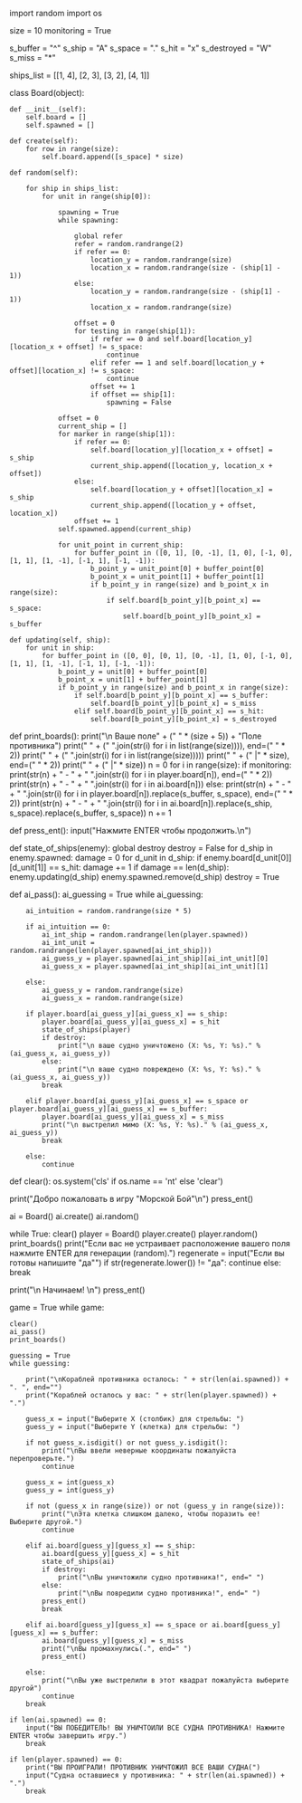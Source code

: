 import random
import os

size = 10
monitoring = True

s_buffer = "^"
s_ship = "A"
s_space = "."
s_hit = "x"
s_destroyed = "W"
s_miss = "*"

ships_list = [[1, 4], [2, 3], [3, 2], [4, 1]]


class Board(object):

    def __init__(self):
        self.board = []
        self.spawned = []

    def create(self):
        for row in range(size):
            self.board.append([s_space] * size)

    def random(self):

        for ship in ships_list:
            for unit in range(ship[0]):

                spawning = True
                while spawning:

                    global refer
                    refer = random.randrange(2)
                    if refer == 0:
                        location_y = random.randrange(size)
                        location_x = random.randrange(size - (ship[1] - 1))
                    else:
                        location_y = random.randrange(size - (ship[1] - 1))
                        location_x = random.randrange(size)

                    offset = 0
                    for testing in range(ship[1]):
                        if refer == 0 and self.board[location_y][location_x + offset] != s_space:
                            continue
                        elif refer == 1 and self.board[location_y + offset][location_x] != s_space:
                            continue
                        offset += 1
                        if offset == ship[1]:
                            spawning = False

                offset = 0
                current_ship = []
                for marker in range(ship[1]):
                    if refer == 0:
                        self.board[location_y][location_x + offset] = s_ship
                        current_ship.append([location_y, location_x + offset])
                    else:
                        self.board[location_y + offset][location_x] = s_ship
                        current_ship.append([location_y + offset, location_x])
                    offset += 1
                self.spawned.append(current_ship)

                for unit_point in current_ship:
                    for buffer_point in ([0, 1], [0, -1], [1, 0], [-1, 0], [1, 1], [1, -1], [-1, 1], [-1, -1]):
                        b_point_y = unit_point[0] + buffer_point[0]
                        b_point_x = unit_point[1] + buffer_point[1]
                        if b_point_y in range(size) and b_point_x in range(size):
                            if self.board[b_point_y][b_point_x] == s_space:
                                self.board[b_point_y][b_point_x] = s_buffer

    def updating(self, ship):
        for unit in ship:
            for buffer_point in ([0, 0], [0, 1], [0, -1], [1, 0], [-1, 0], [1, 1], [1, -1], [-1, 1], [-1, -1]):
                b_point_y = unit[0] + buffer_point[0]
                b_point_x = unit[1] + buffer_point[1]
                if b_point_y in range(size) and b_point_x in range(size):
                    if self.board[b_point_y][b_point_x] == s_buffer:
                        self.board[b_point_y][b_point_x] = s_miss
                    elif self.board[b_point_y][b_point_x] == s_hit:
                        self.board[b_point_y][b_point_x] = s_destroyed


def print_boards():
    print("\n    Ваше поле" + (" " * (size + 5)) + "Поле противника")
    print("    " + (" ".join(str(i) for i in list(range(size)))), end=(" " * 2))
    print("    " + (" ".join(str(i) for i in list(range(size)))))
    print("   " + (" |" * size), end=(" " * 2))
    print("   " + (" |" * size))
    n = 0
    for i in range(size):
        if monitoring:
            print(str(n) + " - " + " ".join(str(i) for i in player.board[n]), end=(" " * 2))
            print(str(n) + " - " + " ".join(str(i) for i in ai.board[n]))
        else:
            print(str(n) + " - " + " ".join(str(i) for i in player.board[n]).replace(s_buffer, s_space), end=(" " * 2))
            print(str(n) + " - " + " ".join(str(i) for i in ai.board[n]).replace(s_ship, s_space).replace(s_buffer,
                                                                                                          s_space))
        n += 1


def press_ent():
    input("Нажмите ENTER чтобы продолжить.\n")


def state_of_ships(enemy):
    global destroy
    destroy = False
    for d_ship in enemy.spawned:
        damage = 0
        for d_unit in d_ship:
            if enemy.board[d_unit[0]][d_unit[1]] == s_hit:
                damage += 1
        if damage == len(d_ship):
            enemy.updating(d_ship)
            enemy.spawned.remove(d_ship)
            destroy = True


def ai_pass():
    ai_guessing = True
    while ai_guessing:

        ai_intuition = random.randrange(size * 5)

        if ai_intuition == 0:
            ai_int_ship = random.randrange(len(player.spawned))
            ai_int_unit = random.randrange(len(player.spawned[ai_int_ship]))
            ai_guess_y = player.spawned[ai_int_ship][ai_int_unit][0]
            ai_guess_x = player.spawned[ai_int_ship][ai_int_unit][1]

        else:
            ai_guess_y = random.randrange(size)
            ai_guess_x = random.randrange(size)

        if player.board[ai_guess_y][ai_guess_x] == s_ship:
            player.board[ai_guess_y][ai_guess_x] = s_hit
            state_of_ships(player)
            if destroy:
                print("\n ваше судно уничтожено (X: %s, Y: %s)." % (ai_guess_x, ai_guess_y))
            else:
                print("\n ваше судно повреждено (X: %s, Y: %s)." % (ai_guess_x, ai_guess_y))
            break

        elif player.board[ai_guess_y][ai_guess_x] == s_space or player.board[ai_guess_y][ai_guess_x] == s_buffer:
            player.board[ai_guess_y][ai_guess_x] = s_miss
            print("\n выстрелил мимо (X: %s, Y: %s)." % (ai_guess_x, ai_guess_y))
            break

        else:
            continue


def clear():
    os.system('cls' if os.name == 'nt' else 'clear')


print("Добро пожаловать в игру \"Морской Бой\"\n")
press_ent()

ai = Board()
ai.create()
ai.random()

while True:
    clear()
    player = Board()
    player.create()
    player.random()
    print_boards()
    print("Если вас не устраивает расположение вашего поля нажмите ENTER для генерации  (random).")
    regenerate = input("Если вы готовы напишите \"да\"")
    if str(regenerate.lower()) != "да":
        continue
    else:
        break

print("\n Начинаем! \n")
press_ent()

game = True
while game:

    clear()
    ai_pass()
    print_boards()

    guessing = True
    while guessing:

        print("\nКораблей противника осталось: " + str(len(ai.spawned)) + ". ", end="")
        print("Кораблей осталось у вас: " + str(len(player.spawned)) + ".")

        guess_x = input("Выберите X (столбик) для стрельбы: ")
        guess_y = input("Выберите Y (клетка) для стрельбы: ")

        if not guess_x.isdigit() or not guess_y.isdigit():
            print("\nВы ввели неверные координаты пожалуйста перепроверьте.")
            continue

        guess_x = int(guess_x)
        guess_y = int(guess_y)

        if not (guess_x in range(size)) or not (guess_y in range(size)):
            print("\nЭта клетка слишком далеко, чтобы поразить ее! Выберите другой.")
            continue

        elif ai.board[guess_y][guess_x] == s_ship:
            ai.board[guess_y][guess_x] = s_hit
            state_of_ships(ai)
            if destroy:
                print("\nВы уничтожили судно противника!", end=" ")
            else:
                print("\nВы повредили судно противника!", end=" ")
            press_ent()
            break

        elif ai.board[guess_y][guess_x] == s_space or ai.board[guess_y][guess_x] == s_buffer:
            ai.board[guess_y][guess_x] = s_miss
            print("\nВы промахнулись(.", end=" ")
            press_ent()

        else:
            print("\nВы уже выстрелили в этот квадрат пожалуйста выберите другой")
            continue
        break

    if len(ai.spawned) == 0:
        input("ВЫ ПОБЕДИТЕЛЬ! ВЫ УНИЧТОИЛИ ВСЕ СУДНА ПРОТИВНИКА! Нажмите ENTER чтобы завершить игру.")
        break

    if len(player.spawned) == 0:
        print("ВЫ ПРОИГРАЛИ! ПРОТИВНИК УНИЧТОЖИЛ ВСЕ ВАШИ СУДНА(")
        input("Судна оставшиеся у противника: " + str(len(ai.spawned)) + ".")
        break
